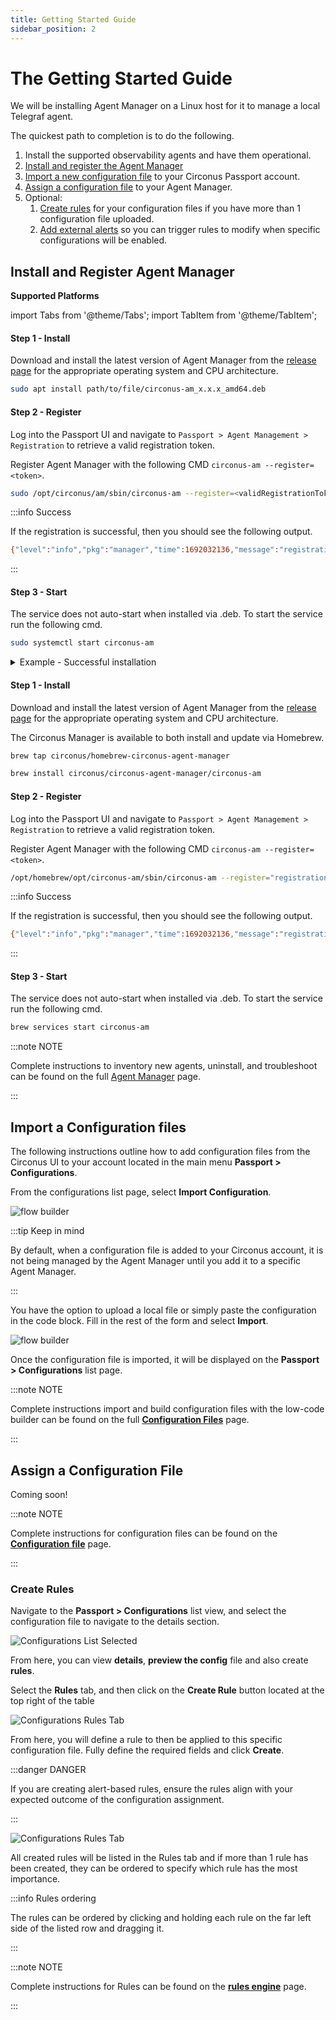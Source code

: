 ```yaml
---
title: Getting Started Guide
sidebar_position: 2
---
```


# The Getting Started Guide

We will be installing Agent Manager on a Linux host for it to manage a local Telegraf agent.

The quickest path to completion is to do the following.

1. Install the supported observability agents and have them operational.
2. [Install and register the Agent Manager](getting-started-guide#install-and-register-agent-manager/)
3. [Import a new configuration file](getting-started-guide#upload-a-configuration-file/) to your Circonus Passport account.
4. [Assign a configuration file](getting-started-guide#assign-a-configuration-file/) to your Agent Manager.
5. Optional: 
   1. [Create rules](getting-started-guide#create-rules/) for your configuration files if you have more than 1 configuration file uploaded.
   2. [Add external alerts](/passport/external-alerts) so you can trigger rules to modify when specific configurations will be enabled.

## Install and Register Agent Manager

**Supported Platforms**

import Tabs from '@theme/Tabs';
import TabItem from '@theme/TabItem';

<Tabs groupId="operating-systems">
  <TabItem value="Linux" label="Linux" default>

#### Step 1 - Install

Download and install the latest version of Agent Manager from the [release page](https://github.com/circonus/agent-manager/releases) for the appropriate operating system and CPU architecture.

```bash
sudo apt install path/to/file/circonus-am_x.x.x_amd64.deb
```

#### Step 2 - Register

Log into the Passport UI and navigate to `Passport > Agent Management > Registration` to retrieve a valid registration token.

Register Agent Manager with the following CMD `circonus-am --register=<token>`.

```bash
sudo /opt/circonus/am/sbin/circonus-am --register=<validRegistrationToken>
```

:::info Success

If the registration is successful, then you should see the following output.

```bash
{"level":"info","pkg":"manager","time":1692032136,"message":"registration complete"}
```

:::

#### Step 3 - Start

The service does not auto-start when installed via .deb. To start the service run the following cmd.

```bash
sudo systemctl start circonus-am
```

<details><summary>Example - Successful installation</summary>
<p>

```jsx title="Linux Ubuntu" showLineNumbers
ubuntu-host:~$ sudo apt install ~/downloads/circonus-am_0.1.3_amd64.deb
Reading package lists... Done
Building dependency tree... Done
Reading state information... Done
Note, selecting 'circonus-am' instead of '/home/joshuajohnson/downloads/circonus-am_0.1.3_amd64.deb'
The following package was automatically installed and is no longer required:
  libnuma1
Use 'sudo apt autoremove' to remove it.
The following NEW packages will be installed:
  circonus-am
0 upgraded, 1 newly installed, 0 to remove and 73 not upgraded.
Need to get 0 B/4273 kB of archives.
After this operation, 10.7 MB of additional disk space will be used.
Get:1 /home/joshuajohnson/downloads/circonus-am_0.1.3_amd64.deb circonus-am amd64 0.1.3 [4273 kB]
Selecting previously unselected package circonus-am.
(Reading database ... 124495 files and directories currently installed.)
Preparing to unpack .../circonus-am_0.1.3_amd64.deb ...
Unpacking circonus-am (0.1.3) ...
Setting up circonus-am (0.1.3) ...
Created symlink /etc/systemd/system/multi-user.target.wants/circonus-am.service → /lib/systemd/system/circonus-am.service.
Scanning processes...
Scanning candidates...
Scanning linux images...

Restarting services...
Service restarts being deferred:
 /etc/needrestart/restart.d/dbus.service
 systemctl restart docker.service
 systemctl restart networkd-dispatcher.service
 systemctl restart unattended-upgrades.service
 systemctl restart user@1008.service

No containers need to be restarted.

No user sessions are running outdated binaries.

No VM guests are running outdated hypervisor (qemu) binaries on this host.
ubuntu-host:/opt/circonus/am/etc$ sudo /opt/circonus/am/sbin/circonus-am --register=6850a610-51b6-4829-baf3-f2cc40897211
{"level":"info","name":"circonus-am","version":"0.1.3","time":1692125508,"message":"starting"}
{"level":"info","time":1692125508,"message":"starting registration"}
{"level":"info","agent":"telegraf","time":1692125508,"message":"found"}
{"level":"info","pkg":"manager","time":1692125508,"message":"registration complete"}
ubuntu-host:/opt/circonus/am/etc$ sudo systemctl start circonus-am
ubuntu-host:/opt/circonus/am/etc$ sudo systemctl status circonus-am
● circonus-am.service - Circonus Agent Manager
     Loaded: loaded (/lib/systemd/system/circonus-am.service; enabled; vendor preset: enabled)
     Active: active (running) since Tue 2023-08-15 19:01:14 UTC; 44s ago
       Docs: https://github.com/circonus/agent-manager
   Main PID: 4101958 (circonus-am)
      Tasks: 7 (limit: 9525)
     Memory: 2.6M
        CPU: 6ms
     CGroup: /system.slice/circonus-am.service
             └─4101958 /opt/circonus/am/sbin/circonus-am --config=/opt/circonus/am/etc/circonus-am.yaml

Aug 15 19:01:14 ubuntu-host systemd[1]: Started Circonus Agent Manager.
Aug 15 19:01:14 ubuntu-host circonus-am[4101958]: {"level":"info","name":"circonus-am","version":"0.1.3","time">
Aug 15 19:01:14 ubuntu-host circonus-am[4101958]: {"level":"info","interval":"1m0s","time":1692126074,"message">
lines 1-14/14 (END)
```

</p>
</details>

  </TabItem>
  <TabItem value="macOS" label="macOS">

#### Step 1 - Install

Download and install the latest version of Agent Manager from the [release page](https://github.com/circonus/agent-manager/releases) for the appropriate operating system and CPU architecture.

The Circonus Manager is available to both install and update via Homebrew.

```bash
brew tap circonus/homebrew-circonus-agent-manager
```

```bash
brew install circonus/circonus-agent-manager/circonus-am
```

#### Step 2 - Register

Log into the Passport UI and navigate to `Passport > Agent Management > Registration` to retrieve a valid registration token.

Register Agent Manager with the following CMD `circonus-am --register=<token>`.

```bash
/opt/homebrew/opt/circonus-am/sbin/circonus-am --register="registration token"
```

:::info Success

If the registration is successful, then you should see the following output.

```bash
{"level":"info","pkg":"manager","time":1692032136,"message":"registration complete"}
```

:::

#### Step 3 - Start

The service does not auto-start when installed via .deb. To start the service run the following cmd.

```bash
brew services start circonus-am
```

  </TabItem>
</Tabs>

:::note NOTE

Complete instructions to inventory new agents, uninstall, and troubleshoot can be found on the full [Agent Manager](/passport/agent-manager/) page.

:::

## Import a Configuration files

The following instructions outline how to add configuration files from the Circonus UI to your account located in the main menu **Passport > Configurations**.

From the configurations list page, select **Import Configuration**.

![flow builder](./img/configurations-list-view.png)

:::tip Keep in mind

By default, when a configuration file is added to your Circonus account, it is not being managed by the Agent Manager until you add it to a specific Agent Manager.

:::

You have the option to upload a local file or simply paste the configuration in the code block. Fill in the rest of the form and select **Import**.

![flow builder](./img/configurations-import-configuration.png)

Once the configuration file is imported, it will be displayed on the **Passport > Configurations** list page.

:::note NOTE

Complete instructions import and build configuration files with the low-code builder can be found on the full **[Configuration Files](/passport/Configurations/configuration-files/)** page.

:::

## Assign a Configuration File

Coming soon!

:::note NOTE

Complete instructions for configuration files can be found on the **[Configuration file](/passport/Configurations/configuration-files/)** page.

:::

### Create Rules

Navigate to the **Passport > Configurations** list view, and select the configuration file to navigate to the details section.

![Configurations List Selected](./img/configurations-selected-config.png)

From here, you can view **details**, **preview the config** file and also create **rules**.

Select the **Rules** tab, and then click on the **Create Rule** button located at the top right of the table

![Configurations Rules Tab](./img/configurations-rules-tab-list-view.png)

From here, you will define a rule to then be applied to this specific configuration file. Fully define the required fields and click **Create**.

:::danger DANGER

If you are creating alert-based rules, ensure the rules align with your expected outcome of the configuration assignment.

:::

![Configurations Rules Tab](./img/configurations-rules-tab-create.png)

All created rules will be listed in the Rules tab and if more than 1 rule has been created, they can be ordered to specify which rule has the most importance.

:::info Rules ordering

The rules can be ordered by clicking and holding each rule on the far left side of the listed row and dragging it.

:::

:::note NOTE

Complete instructions for Rules can be found on the **[rules engine](/passport/Configurations/rules-engine/)** page.

:::
